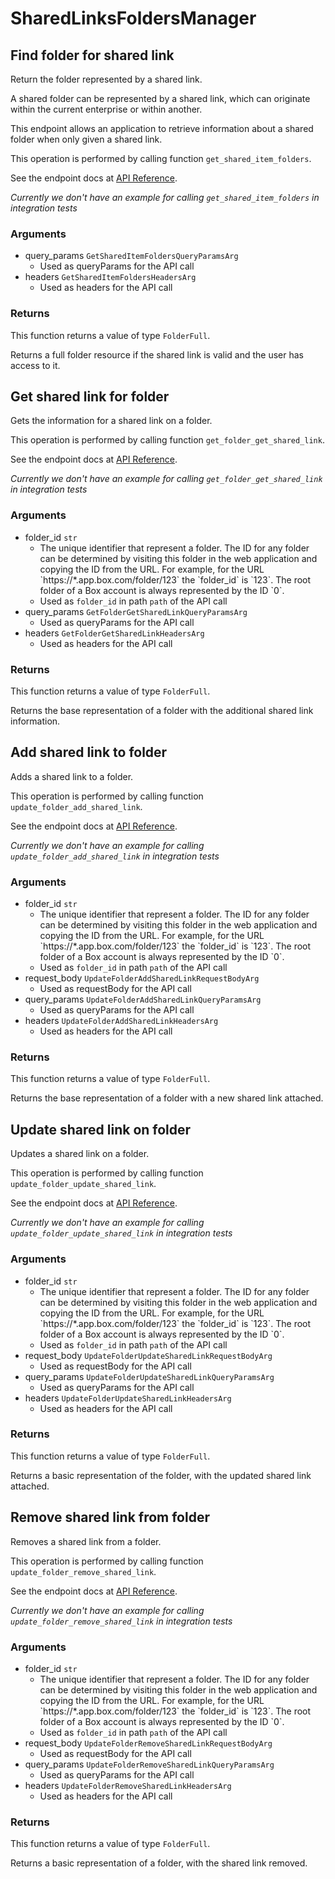 # SharedLinksFoldersManager

## Find folder for shared link

Return the folder represented by a shared link.

A shared folder can be represented by a shared link,
which can originate within the current enterprise or within another.

This endpoint allows an application to retrieve information about a
shared folder when only given a shared link.

This operation is performed by calling function `get_shared_item_folders`.

See the endpoint docs at
[API Reference](https://developer.box.com/reference/get-shared-items-folders/).

*Currently we don't have an example for calling `get_shared_item_folders` in integration tests*

### Arguments

- query_params `GetSharedItemFoldersQueryParamsArg`
  - Used as queryParams for the API call
- headers `GetSharedItemFoldersHeadersArg`
  - Used as headers for the API call


### Returns

This function returns a value of type `FolderFull`.

Returns a full folder resource if the shared link is valid and
the user has access to it.


## Get shared link for folder

Gets the information for a shared link on a folder.

This operation is performed by calling function `get_folder_get_shared_link`.

See the endpoint docs at
[API Reference](https://developer.box.com/reference/get-folders-id-get-shared-link/).

*Currently we don't have an example for calling `get_folder_get_shared_link` in integration tests*

### Arguments

- folder_id `str`
  - The unique identifier that represent a folder.  The ID for any folder can be determined by visiting this folder in the web application and copying the ID from the URL. For example, for the URL &#x60;https://*.app.box.com/folder/123&#x60; the &#x60;folder_id&#x60; is &#x60;123&#x60;.  The root folder of a Box account is always represented by the ID &#x60;0&#x60;.
  - Used as `folder_id` in path `path` of the API call
- query_params `GetFolderGetSharedLinkQueryParamsArg`
  - Used as queryParams for the API call
- headers `GetFolderGetSharedLinkHeadersArg`
  - Used as headers for the API call


### Returns

This function returns a value of type `FolderFull`.

Returns the base representation of a folder with the
additional shared link information.


## Add shared link to folder

Adds a shared link to a folder.

This operation is performed by calling function `update_folder_add_shared_link`.

See the endpoint docs at
[API Reference](https://developer.box.com/reference/put-folders-id-add-shared-link/).

*Currently we don't have an example for calling `update_folder_add_shared_link` in integration tests*

### Arguments

- folder_id `str`
  - The unique identifier that represent a folder.  The ID for any folder can be determined by visiting this folder in the web application and copying the ID from the URL. For example, for the URL &#x60;https://*.app.box.com/folder/123&#x60; the &#x60;folder_id&#x60; is &#x60;123&#x60;.  The root folder of a Box account is always represented by the ID &#x60;0&#x60;.
  - Used as `folder_id` in path `path` of the API call
- request_body `UpdateFolderAddSharedLinkRequestBodyArg`
  - Used as requestBody for the API call
- query_params `UpdateFolderAddSharedLinkQueryParamsArg`
  - Used as queryParams for the API call
- headers `UpdateFolderAddSharedLinkHeadersArg`
  - Used as headers for the API call


### Returns

This function returns a value of type `FolderFull`.

Returns the base representation of a folder with a new shared
link attached.


## Update shared link on folder

Updates a shared link on a folder.

This operation is performed by calling function `update_folder_update_shared_link`.

See the endpoint docs at
[API Reference](https://developer.box.com/reference/put-folders-id-update-shared-link/).

*Currently we don't have an example for calling `update_folder_update_shared_link` in integration tests*

### Arguments

- folder_id `str`
  - The unique identifier that represent a folder.  The ID for any folder can be determined by visiting this folder in the web application and copying the ID from the URL. For example, for the URL &#x60;https://*.app.box.com/folder/123&#x60; the &#x60;folder_id&#x60; is &#x60;123&#x60;.  The root folder of a Box account is always represented by the ID &#x60;0&#x60;.
  - Used as `folder_id` in path `path` of the API call
- request_body `UpdateFolderUpdateSharedLinkRequestBodyArg`
  - Used as requestBody for the API call
- query_params `UpdateFolderUpdateSharedLinkQueryParamsArg`
  - Used as queryParams for the API call
- headers `UpdateFolderUpdateSharedLinkHeadersArg`
  - Used as headers for the API call


### Returns

This function returns a value of type `FolderFull`.

Returns a basic representation of the folder, with the updated shared
link attached.


## Remove shared link from folder

Removes a shared link from a folder.

This operation is performed by calling function `update_folder_remove_shared_link`.

See the endpoint docs at
[API Reference](https://developer.box.com/reference/put-folders-id-remove-shared-link/).

*Currently we don't have an example for calling `update_folder_remove_shared_link` in integration tests*

### Arguments

- folder_id `str`
  - The unique identifier that represent a folder.  The ID for any folder can be determined by visiting this folder in the web application and copying the ID from the URL. For example, for the URL &#x60;https://*.app.box.com/folder/123&#x60; the &#x60;folder_id&#x60; is &#x60;123&#x60;.  The root folder of a Box account is always represented by the ID &#x60;0&#x60;.
  - Used as `folder_id` in path `path` of the API call
- request_body `UpdateFolderRemoveSharedLinkRequestBodyArg`
  - Used as requestBody for the API call
- query_params `UpdateFolderRemoveSharedLinkQueryParamsArg`
  - Used as queryParams for the API call
- headers `UpdateFolderRemoveSharedLinkHeadersArg`
  - Used as headers for the API call


### Returns

This function returns a value of type `FolderFull`.

Returns a basic representation of a folder, with the shared link removed.


